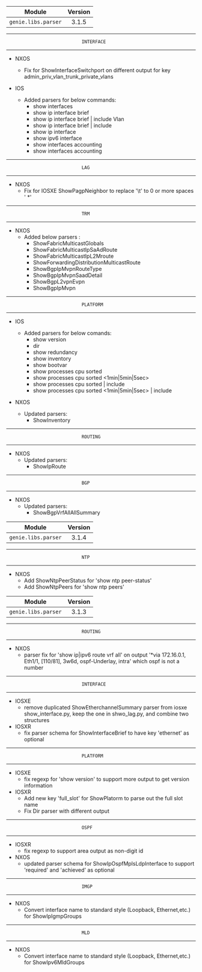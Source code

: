 | Module                  | Version       |
| ------------------------|:-------------:|
| ``genie.libs.parser``   | 3.1.5         |

--------------------------------------------------------------------------------
                                INTERFACE
--------------------------------------------------------------------------------
* NXOS
    * Fix for ShowInterfaceSwitchport on different output for key admin_priv_vlan_trunk_private_vlans

* IOS
    * Added parsers for below commands:
        * show interfaces
        * show ip interface brief
        * show ip interface brief | include Vlan
        * show ip interface brief | include <WROD>
        * show ip interface
        * show ipv6 interface
        * show interfaces accounting
        * show interfaces <interface> accounting

--------------------------------------------------------------------------------
                                LAG
--------------------------------------------------------------------------------
* NXOS
    * Fix for IOSXE ShowPagpNeighbor to replace '\t' to 0 or more spaces ' *'

--------------------------------------------------------------------------------
                                TRM
--------------------------------------------------------------------------------
* NXOS
    * Added below parsers :
      * ShowFabricMulticastGlobals
      * ShowFabricMulticastIpSaAdRoute
      * ShowFabricMulticastIpL2Mroute
      * ShowForwardingDistributionMulticastRoute
      * ShowBgpIpMvpnRouteType
      * ShowBgpIpMvpnSaadDetail
      * ShowBgpL2vpnEvpn
      * ShowBgpIpMvpn

--------------------------------------------------------------------------------
                                PLATFORM
--------------------------------------------------------------------------------
* IOS
    * Added parsers for below comands:
        * show version
        * dir
        * show redundancy
        * show inventory
        * show bootvar
        * show processes cpu sorted
        * show processes cpu sorted <1min|5min|5sec>
        * show processes cpu sorted | include <WORD>
        * show processes cpu sorted <1min|5min|5sec> | include <WORD>

* NXOS
    * Updated parsers:
        * ShowInventory

--------------------------------------------------------------------------------
                                ROUTING
--------------------------------------------------------------------------------
* NXOS
    * Updated parsers:
        * ShowIpRoute

--------------------------------------------------------------------------------
                                BGP
--------------------------------------------------------------------------------
* NXOS
    * Updated parsers:
        * ShowBgpVrfAllAllSummary

| Module                  | Version       |
| ------------------------|:-------------:|
| ``genie.libs.parser``   | 3.1.4         |

--------------------------------------------------------------------------------
                                NTP
--------------------------------------------------------------------------------
* NXOS
    * Add ShowNtpPeerStatus for 'show ntp peer-status'
    * Add ShowNtpPeers for 'show ntp peers'




| Module                  | Version       |
| ------------------------|:-------------:|
| ``genie.libs.parser``   | 3.1.3         |

--------------------------------------------------------------------------------
                                ROUTING
--------------------------------------------------------------------------------

* NXOS
    * parser fix for 'show ip|ipv6 route vrf all' on output 
      '*via 172.16.0.1, Eth1/1, [110/81], 3w6d, ospf-Underlay, intra'
      which ospf is not a number
--------------------------------------------------------------------------------
                                INTERFACE
--------------------------------------------------------------------------------
* IOSXE
    * remove duplicated ShowEtherchannelSummary parser from 
      iosxe show_interface.py, keep the one in shwo_lag.py, and combine two structures
* IOSXR
    * fix parser schema for ShowInterfaceBrief to have key 'ethernet' as optional
--------------------------------------------------------------------------------
                                PLATFORM
--------------------------------------------------------------------------------
* IOSXE
    * fix regexp for 'show version' to support more output to get version information
* IOSXR
    * Add new key 'full_slot' for ShowPlatorm to parse out the full slot name
    * Fix Dir parser with different output
--------------------------------------------------------------------------------
                                OSPF
--------------------------------------------------------------------------------
* IOSXR
    * fix regexp to support area output as non-digit id
* NXOS
    * updated parser schema for ShowIpOspfMplsLdpInterface to
      support 'required' and 'achieved' as optional
--------------------------------------------------------------------------------
                                IMGP
--------------------------------------------------------------------------------
* NXOS
    * Convert interface name to standard style (Loopback, Ethernet,etc.) for 
      ShowIpIgmpGroups
--------------------------------------------------------------------------------
                                MLD
--------------------------------------------------------------------------------
* NXOS
    * Convert interface name to standard style (Loopback, Ethernet,etc.) for 
      ShowIpv6MldGroups
